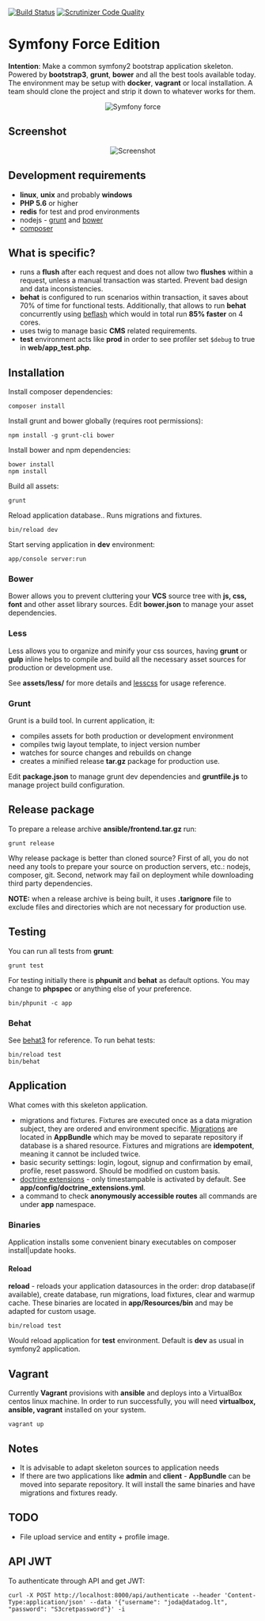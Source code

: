[![Build Status](https://travis-ci.org/DATA-DOG/symfony-force.png?branch=master)](https://travis-ci.org/DATA-DOG/symfony-force)
[![Scrutinizer Code Quality](https://scrutinizer-ci.com/g/DATA-DOG/symfony-force/badges/quality-score.png?b=master)](https://scrutinizer-ci.com/g/DATA-DOG/symfony-force/?branch=master)

# Symfony Force Edition

**Intention**: Make a common symfony2 bootstrap application skeleton.
Powered by **bootstrap3**, **grunt**, **bower** and all the best tools available today.
The environment may be setup with **docker**, **vagrant** or local installation. A team should clone
the project and strip it down to whatever works for them.

<p align="center"><img src="https://raw.github.com/DATA-DOG/symfony-force/master/starwars.gif" alt="Symfony force" /></p>

## Screenshot

<p align="center"><img src="https://raw.github.com/DATA-DOG/symfony-force/master/screenshot.png" alt="Screenshot" /></p>

## Development requirements

- **linux**, **unix** and probably **windows**
- **PHP 5.6** or higher
- **redis** for test and prod environments
- nodejs - [grunt](http://gruntjs.com/) and [bower](http://bower.io/)
- [composer](https://getcomposer.org/)

## What is specific?

- runs a **flush** after each request and does not allow two **flushes** within a request, unless
a manual transaction was started. Prevent bad design and data inconsistencies.
- **behat** is configured to run scenarios within transaction, it saves about 70% of time for functional tests.
Additionally, that allows to run **behat** concurrently using [beflash](https://github.com/DATA-DOG/beflash.git)
which would in total run **85% faster** on 4 cores.
- uses twig to manage basic **CMS** related requirements.
- **test** environment acts like **prod** in order to see profiler set `$debug` to true in **web/app_test.php**.

## Installation

Install composer dependencies:

    composer install

Install grunt and bower globally (requires root permissions):

    npm install -g grunt-cli bower

Install bower and npm dependencies:

    bower install
    npm install

Build all assets:

    grunt

Reload application database.. Runs migrations and fixtures.

    bin/reload dev

Start serving application in **dev** environment:

    app/console server:run

### Bower

Bower allows you to prevent cluttering your **VCS** source tree with **js, css, font** and other asset library sources.
Edit **bower.json** to manage your asset dependencies.

### Less

Less allows you to organize and minify your css sources, having **grunt** or **gulp** inline helps to compile and build all
the necessary asset sources for production or development use.

See **assets/less/** for more details and [lesscss](http://lesscss.org/) for usage reference.

### Grunt

Grunt is a build tool. In current application, it:

- compiles assets for both production or development environment
- compiles twig layout template, to inject version number
- watches for source changes and rebuilds on change
- creates a minified release **tar.gz** package for production use.

Edit **package.json** to manage grunt dev dependencies and **gruntfile.js** to manage project build configuration.

## Release package

To prepare a release archive **ansible/frontend.tar.gz** run:

    grunt release

Why release package is better than cloned source? First of all, you do not need any tools to prepare your source
on production servers, etc.: nodejs, composer, git. Second, network may fail on deployment while downloading third party
dependencies.

**NOTE:** when a release archive is being built, it uses **.tarignore** file to exclude files and directories which
are not necessary for production use.

## Testing

You can run all tests from **grunt**:

    grunt test

For testing initially there is **phpunit** and **behat** as default options. You may change to **phpspec** or
anything else of your preference.

    bin/phpunit -c app

### Behat

See [behat3](http://docs.behat.org/en/latest/) for reference.
To run behat tests:

    bin/reload test
    bin/behat

## Application

What comes with this skeleton application.

- migrations and fixtures. Fixtures are executed once as a data migration subject, they are ordered and environment
specific. [Migrations](http://symfony.com/doc/current/bundles/DoctrineMigrationsBundle/index.html) are located in **AppBundle**
which may be moved to separate repository if database is a shared resource. Fixtures and migrations are **idempotent**,
meaning it cannot be included twice.
- basic security settings: login, logout, signup and confirmation by email, profile, reset password. Should be modified
on custom basis.
- [doctrine extensions](https://github.com/Atlantic18/DoctrineExtensions) - only timestampable is activated by default.
See **app/config/doctrine_extensions.yml**.
- a command to check **anonymously accessible routes** all commands are under **app** namespace.

### Binaries

Application installs some convenient binary executables on composer install|update hooks.

#### Reload

**reload** - reloads your application datasources in the order: drop database(if available), create database, run migrations,
load fixtures, clear and warmup cache. These binaries are located in **app/Resources/bin** and may be adapted
for custom usage.

    bin/reload test

Would reload application for **test** environment. Default is **dev** as usual in symfony2 application.

## Vagrant

Currently **Vagrant** provisions with **ansible** and deploys into a VirtualBox centos linux machine.
In order to run successfully, you will need **virtualbox, ansible, vagrant** installed on your system.

    vagrant up

## Notes

- It is advisable to adapt skeleton sources to application needs
- If there are two applications like **admin** and **client** - **AppBundle** can be moved into separate repository.
It will install the same binaries and have migrations and fixtures ready.

## TODO

- File upload service and entity + profile image.

## API JWT

To authenticate through API and get JWT:

    curl -X POST http://localhost:8000/api/authenticate --header 'Content-Type:application/json' --data '{"username": "joda@datadog.lt", "password": "S3cretpassword"}' -i


